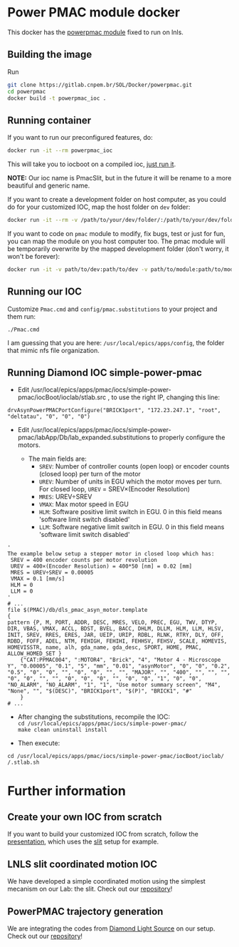 # Power PMAC module docker

This docker has the [powerpmac module](https://github.com/dls-controls/pmac) fixed to run on lnls.

## Building the image

Run

```sh
git clone https://gitlab.cnpem.br/SOL/Docker/powerpmac.git
cd powerpmac
docker build -t powerpmac_ioc .
```

## Running container

If you want to run our preconfigured features, do:

```sh
docker run -it --rm powerpmac_ioc
```

This will take you to iocboot on a compiled ioc, [just run it](#running-diamond-ioc-simple-power-pmac).

**NOTE:** Our ioc name is PmacSlit, but in the future it will be rename to a more beautiful and generic name.

If you want to create a development folder on host computer, as you could do for your customized IOC, map the host folder on `dev` folder:

```sh
docker run -it --rm -v /path/to/your/dev/folder/:/path/to/your/dev/folder powerpmac_ioc bash
```

If you want to code on `pmac` module to modify, fix bugs, test or just for fun, you can map the module on you host computer too. The pmac module will be temporarily overwrite by the mapped development folder (don't worry, it won't be forever):

```sh
docker run -it -v path/to/dev:path/to/dev -v path/to/module:path/to/module powerpmac_ioc bash
```

## Running our IOC

Customize `Pmac.cmd` and `config/pmac.substitutions` to your project and them run:

```
./Pmac.cmd
```

I am guessing that you are here: `/usr/local/epics/apps/config`, the folder that mimic nfs file organization.

## Running Diamond IOC simple-power-pmac

* Edit /usr/local/epics/apps/pmac/iocs/simple-power-pmac/iocBoot/ioclab/stlab.src , to use the right IP, changing this line:

`drvAsynPowerPMACPortConfigure("BRICK1port", "172.23.247.1", "root", "deltatau", "0", "0", "0")`

* Edit /usr/local/epics/apps/pmac/iocs/simple-power-pmac/labApp/Db/lab_expanded.substitutions to properly configure the motors.

    * The main fields are:
        * `SREV`:   Number of controller counts (open loop) or encoder counts (closed loop) per turn of the motor
        * `UREV`:   Number of units in EGU which the motor moves per turn. For closed loop, `UREV` = SREV×(Encoder Resolution)
        * `MRES`:   UREV÷SREV
        * `VMAX`:   Max motor speed in EGU
        * `HLM`:    Software positive limit switch in EGU. 0 in this field means 'software limit switch disabled'
        * `LLM`:    Software negative limit switch in EGU. 0 in this field means 'software limit switch disabled'

```shell
'
The example below setup a stepper motor in closed loop which has:
 SREV = 400 encoder counts per motor revolution
 UREV = 400×(Encoder Resolution) = 400*50 [nm] = 0.02 [mm]
 MRES = UREV÷SREV = 0.00005
 VMAX = 0.1 [mm/s]
 HLM = 0
 LLM = 0
'
# ...
file $(PMAC)/db/dls_pmac_asyn_motor.template
{
pattern {P, M, PORT, ADDR, DESC, MRES, VELO, PREC, EGU, TWV, DTYP, DIR, VBAS, VMAX, ACCL, BDST, BVEL, BACC, DHLM, DLLM, HLM, LLM, HLSV, INIT, SREV, RRES, ERES, JAR, UEIP, URIP, RDBL, RLNK, RTRY, DLY, OFF, RDBD, FOFF, ADEL, NTM, FEHIGH, FEHIHI, FEHHSV, FEHSV, SCALE, HOMEVIS, HOMEVISSTR, name, alh, gda_name, gda_desc, SPORT, HOME, PMAC, ALLOW_HOMED_SET }
    {"CAT:PPMAC004", ":MOTOR4", "Brick", "4", "Motor 4 - Microscope Y", "0.00005", "0.1", "5", "mm", "0.01", "asynMotor", "0", "0", "0.2", "0.5", "0", "0", "", "0", "0", "", "", "MAJOR", "", "400", "", "", "", "0", "0", "", "", "0", "0", "0", "", "0", "0", "1", "0", "0", "NO_ALARM", "NO_ALARM", "1", "1", "Use motor summary screen", "M4", "None", "", "$(DESC)", "BRICK1port", "$(P)", "BRICK1", "#"
    }
# ...
```
* After changing the substitutions, recompile the IOC:  
`cd /usr/local/epics/apps/pmac/iocs/simple-power-pmac/`  
`make clean uninstall install`

* Then execute:

`cd /usr/local/epics/apps/pmac/iocs/simple-power-pmac/iocBoot/ioclab/`  
`/.stlab.sh`

# Further information

## Create your own IOC from scratch

If you want to build your customized IOC from scratch, follow the [presentation](https://cnpemcamp.sharepoint.com/:p:/r/sites/lnls/projects/blcsystems/_layouts/15/Doc.aspx?sourcedoc=%7BA72CCBB3-0897-407F-9E19-B8C148A49411%7D&file=Simple%20Coordinated%20Movement%20On%20PowerPMAC%20Using%20EPICS.pptx&action=edit&mobileredirect=true), which uses the [slit](https://gitlab.cnpem.br/SOL/EpicsApps/PmacSlits) setup for example.

## LNLS slit coordinated motion IOC

We have developed a simple coordinated motion using the simplest mecanism on our Lab: the slit. Check out our [repository](https://gitlab.cnpem.br/SOL/EpicsApps/PmacSlits)!

## PowerPMAC trajectory generation

We are integrating the codes from [Diamond Light Source](https://github.com/dls-controls/pmac/) on our setup. Check out our [repository](https://gitlab.cnpem.br/SOL/EpicsApps/PmacTrajectory)!
